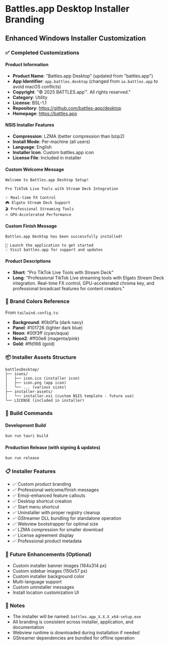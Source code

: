 # Battles.app Desktop Installer Branding

## Enhanced Windows Installer Customization

### ✅ Completed Customizations

#### Product Information
- **Product Name**: "Battles.app Desktop" (updated from "battles.app")
- **App Identifier**: `app.battles.desktop` (changed from `io.battles.app` to avoid macOS conflicts)
- **Copyright**: "© 2025 BATTLES.app™. All rights reserved."
- **Category**: Utility
- **License**: BSL-1.1
- **Repository**: https://github.com/battles-app/desktop
- **Homepage**: https://battles.app

#### NSIS Installer Features
- **Compression**: LZMA (better compression than bzip2)
- **Install Mode**: Per-machine (all users)
- **Language**: English
- **Installer Icon**: Custom battles.app icon
- **License File**: Included in installer

#### Custom Welcome Message
```
Welcome to Battles.app Desktop Setup!

Pro TikTok Live Tools with Stream Deck Integration

✨ Real-time FX Control
🎮 Elgato Stream Deck Support
🎬 Professional Streaming Tools
🔥 GPU-Accelerated Performance
```

#### Custom Finish Message
```
Battles.app Desktop has been successfully installed!

🚀 Launch the application to get started
💡 Visit battles.app for support and updates
```

#### Product Descriptions
- **Short**: "Pro TikTok Live Tools with Stream Deck"
- **Long**: "Professional TikTok Live streaming tools with Elgato Stream Deck integration. Real-time FX control, GPU-accelerated chroma key, and professional broadcast features for content creators."

### 🎨 Brand Colors Reference
From `tailwind.config.ts`:
- **Background**: #0b0f1a (dark navy)
- **Panel**: #101726 (lighter dark blue)
- **Neon**: #00f3ff (cyan/aqua)
- **Neon2**: #ff00e6 (magenta/pink)
- **Gold**: #ffd166 (gold)

### 📦 Installer Assets Structure
```
battlesDesktop/
├── icons/
│   ├── icon.ico (installer icon)
│   ├── icon.png (app icon)
│   └── ... (various sizes)
├── installer-assets/
│   └── installer.nsi (custom NSIS template - future use)
└── LICENSE (included in installer)
```

### 🚀 Build Commands

#### Development Build
```bash
bun run tauri build
```

#### Production Release (with signing & updates)
```bash
bun run release
```

### 📋 Installer Features
- ✅ Custom product branding
- ✅ Professional welcome/finish messages
- ✅ Emoji-enhanced feature callouts
- ✅ Desktop shortcut creation
- ✅ Start menu shortcut
- ✅ Uninstaller with proper registry cleanup
- ✅ GStreamer DLL bundling for standalone operation
- ✅ Webview bootstrapper for optimal size
- ✅ LZMA compression for smaller download
- ✅ License agreement display
- ✅ Professional product metadata

### 🎯 Future Enhancements (Optional)
- Custom installer banner images (164x314 px)
- Custom sidebar images (150x57 px)
- Custom installer background color
- Multi-language support
- Custom uninstaller messages
- Install location customization UI

### 📝 Notes
- The installer will be named: `battles.app_X.X.X_x64-setup.exe`
- All branding is consistent across installer, application, and documentation
- Webview runtime is downloaded during installation if needed
- GStreamer dependencies are bundled for offline operation


